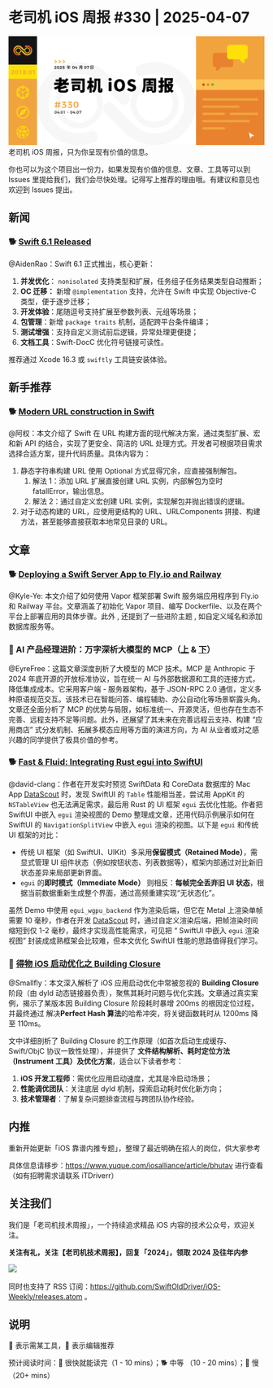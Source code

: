 # 老司机 iOS 周报 #330 | 2025-04-07

![ios-weekly](https://github.com/SwiftOldDriver/iOS-Weekly/blob/master/assets/weekly-header/330.jpg?raw=true)
老司机 iOS 周报，只为你呈现有价值的信息。

你也可以为这个项目出一份力，如果发现有价值的信息、文章、工具等可以到 Issues 里提给我们，我们会尽快处理。记得写上推荐的理由哦。有建议和意见也欢迎到 Issues 提出。

## 新闻

### 🐕 [Swift 6.1 Released](https://www.swift.org/blog/swift-6.1-released/)

@AidenRao：Swift 6.1 正式推出，核心更新：

1. **并发优化**： `nonisolated` 支持类型和扩展，任务组子任务结果类型自动推断；
2. **OC 迁移：** 新增 `@implementation` 支持，允许在 Swift 中实现 Objective-C 类型，便于逐步迁移；
3. **开发体验**：尾随逗号支持扩展至参数列表、元组等场景；
4. **包管理**：新增 `package traits` 机制，适配跨平台条件编译；
5. **测试增强**：支持自定义测试前后逻辑，异常处理更便捷；
6. **文档工具**：Swift-DocC 优化符号链接可读性。

推荐通过 Xcode 16.3 或 `swiftly` 工具链安装体验。

## 新手推荐

### 🐕 [Modern URL construction in Swift](https://www.swiftbysundell.com/articles/modern-url-construction-in-swift/)

@阿权：本文介绍了 Swift 在 URL 构建方面的现代解决方案，通过类型扩展、宏和新 API 的结合，实现了更安全、简洁的 URL 处理方式。开发者可根据项目需求选择合适方案，提升代码质量。具体内容为：

1. 静态字符串构建 URL 使用 Optional 方式显得冗余，应直接强制解包。
   1. 解法 1：添加 URL 扩展直接创建 URL 实例，内部解包为空时 fatallError，输出信息。
   2. 解法 2：通过自定义宏创建 URL 实例，实现解包并抛出错误的逻辑。
2. 对于动态构建的 URL，应使用更结构的 URL、URLComponents 拼接、构建方法，甚至能够直接获取本地常见目录的 URL。

## 文章

### 🐕 [Deploying a Swift Server App to Fly.io and Railway](https://swifttoolkit.dev/posts/deploy-fly-railway)

@Kyle-Ye: 本文介绍了如何使用 Vapor 框架部署 Swift 服务端应用程序到 Fly.io 和 Railway 平台。文章涵盖了初始化 Vapor 项目、编写 Dockerfile、以及在两个平台上部署应用的具体步骤。此外 , 还提到了一些进阶主题 , 如自定义域名和添加数据库服务等。

### 🐢 AI 产品经理进阶：万字深析大模型的 MCP（[上](https://www.woshipm.com/ai/6190336.html) & [下](https://www.woshipm.com/ai/6190355.html)）

@EyreFree：这篇文章深度剖析了大模型的 MCP 技术。MCP 是 Anthropic 于 2024 年底开源的开放标准协议，旨在统一 AI 与外部数据源和工具的连接方式，降低集成成本。它采用客户端 - 服务器架构，基于 JSON-RPC 2.0 通信，定义多种原语规范交互。该技术已在智能问答、编程辅助、办公自动化等场景崭露头角。文章还全面分析了 MCP 的优势与局限，如标准统一、开源灵活，但也存在生态不完善、远程支持不足等问题。此外，还展望了其未来在完善远程云支持、构建 “应用商店” 式分发机制、拓展多模态应用等方面的演进方向，为 AI 从业者或对之感兴趣的同学提供了极具价值的参考。

### 🐕 [Fast & Fluid: Integrating Rust egui into SwiftUI](https://medium.com/@djalex566/fast-fluid-integrating-rust-egui-into-swiftui-30a218c502c1)

@david-clang：作者在开发实时预览 SwiftData 和 CoreData 数据库的 Mac App [DataScout](https://apps.apple.com/us/app/datascout-for-sqlite-swiftdata/id6737813684) 时，发现 SwiftUI 的 `Table` 性能相当差，尝试用 AppKit 的 `NSTableView` 也无法满足需求，最后用 Rust 的 UI 框架 `egui` 去优化性能。作者把 SwiftUI 中嵌入 `egui` 渲染视图的 Demo 整理成文章，还用代码示例展示如何在 SwiftUI 的 `NavigationSplitView` 中嵌入 `egui` 渲染的视图。以下是 `egui` 和传统 UI 框架的对比：

- 传统 UI 框架（如 SwiftUI、UIKit）多采用**保留模式（Retained Mode）**，需显式管理 UI 组件状态（例如按钮状态、列表数据等），框架内部通过对比新旧状态差异来局部更新界面。
- `egui` 的**即时模式（Immediate Mode）** 则相反：**每帧完全丢弃旧 UI 状态**，根据当前数据重新生成整个界面，通过高频重建实现“无状态化”。

虽然 Demo 中使用 `egui_wgpu_backend` 作为渲染后端，但它在 Metal 上渲染单帧需要 10 毫秒，作者在开发 [DataScout](https://apps.apple.com/us/app/datascout-for-sqlite-swiftdata/id6737813684) 时，通过自定义渲染后端，把帧渲染时间缩短到仅 1-2 毫秒，最终才实现高性能需求，可见把 “ SwiftUI 中嵌入 `egui` 渲染视图” 封装成成熟框架会比较难，但本文优化 SwiftUI 性能的思路值得我们学习。

### 🐎 [得物 iOS 启动优化之 Building Closure](https://mp.weixin.qq.com/s/xr43Xx-A3NT8lPGIii8pPA)

@Smallfly：本文深入解析了 iOS 应用启动优化中常被忽视的 **Building Closure** 阶段（由 dyld 动态链接器负责），聚焦其耗时问题与优化实践。文章通过真实案例，揭示了某版本因 Building Closure 阶段耗时暴增 200ms 的根因定位过程，并最终通过 解决**Perfect Hash 算法**的哈希冲突，将关键函数耗时从 1200ms 降至 110ms。

文中详细剖析了 Building Closure 的工作原理（如首次启动生成缓存、Swift/ObjC 协议一致性处理），并提供了 **文件结构解析、耗时定位方法（Instrument 工具）及优化方案**，适合以下读者参考： 
1. **iOS 开发工程师**：需优化应用启动速度，尤其是冷启动场景； 
2. **性能调优团队**：关注底层 dyld 机制，探索启动耗时优化新方向； 
3. **技术管理者**：了解复杂问题排查流程与跨团队协作经验。

## 内推

重新开始更新「iOS 靠谱内推专题」，整理了最近明确在招人的岗位，供大家参考

具体信息请移步：https://www.yuque.com/iosalliance/article/bhutav 进行查看（如有招聘需求请联系 iTDriverr）

## 关注我们

我们是「老司机技术周报」，一个持续追求精品 iOS 内容的技术公众号，欢迎关注。

**关注有礼，关注【老司机技术周报】，回复「2024」，领取 2024 及往年内参**

![](https://github.com/SwiftOldDriver/iOS-Weekly/blob/master/assets/qrcode_for_wechat.jpg?raw=true)

同时也支持了 RSS 订阅：https://github.com/SwiftOldDriver/iOS-Weekly/releases.atom 。

## 说明

🚧 表示需某工具，🌟 表示编辑推荐

预计阅读时间：🐎 很快就能读完（1 - 10 mins）；🐕 中等 （10 - 20 mins）；🐢 慢（20+ mins）

